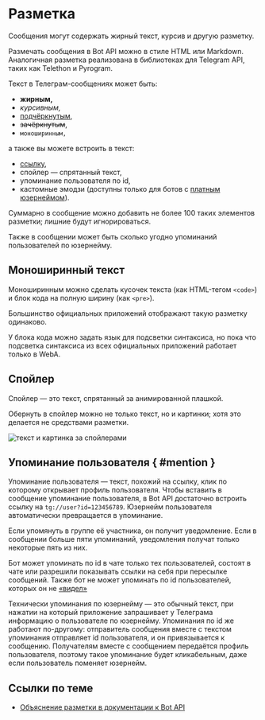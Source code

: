 # Разметка

Сообщения могут содержать жирный текст, курсив и другую разметку.

Размечать сообщения в Bot API можно в стиле HTML или Markdown.
Аналогичная разметка реализована в библиотеках для Telegram API, таких как Telethon и Pyrogram.

Текст в Телеграм-сообщениях может быть:

- **жирным,**
- _курсивным,_
- <u>подчёркнутым</u>,
- <del>зачёркнутым</del>,
- `моноширинным,`

а также вы можете встроить в текст:

- [ссылку](#),
- спойлер — спрятанный текст,
- упоминание пользователя по id,
- кастомные эмодзи (доступны только для ботов с [платным юзернеймом](../dev/usernames)).

Суммарно в сообщение можно добавить не более 100 таких элементов разметки; лишние будут игнорироваться.

Также в сообщении может быть сколько угодно упоминаний пользователей по юзернейму.

## Моноширинный текст

Моноширинным можно сделать кусочек текста (как HTML-тегом `<code>`) и блок кода на полную ширину (как `<pre>`).

Большинство официальных приложений отображают такую разметку одинаково.

У блока кода можно задать язык для подсветки синтаксиса, но пока что подсветка синтаксиса из всех официальных приложений
работает только в WebA.

## Спойлер

Спойлер — это текст, спрятанный за анимированной плашкой.

Обернуть в спойлер можно не только текст, но и картинки; хотя это делается не средствами разметки.

![текст и картинка за спойлерами](/pictures/ru/spoiler.png)

## Упоминание пользователя { #mention }

Упоминание пользователя — текст, похожий на ссылку, клик по которому открывает профиль пользователя.
Чтобы вставить в сообщение упоминание пользователя, в Bot API достаточно встроить ссылку на `tg://user?id=123456789`.
Юзернейм пользователя автоматически превращается в упоминание.

Если упомянуть в группе её участника, он получит уведомление. Если в сообщении больше пяти упоминаний, уведомления
получат только некоторые пять из них.

Бот может упоминать по id в чате только тех пользователей, состоят в чате или разрешили показывать ссылки на себя при
пересылке сообщений.
Также бот не может упоминать по id пользователей, которых он не [«видел»](../chats/pm#seen-users)

Технически упоминания по юзернейму — это обычный текст, при нажатии на который приложение запрашивает у Телеграма 
информацию о пользователе по юзернейму.
Упоминания по id же работают по-другому: отправитель сообщения вместе с текстом упоминания отправляет id пользователя,
и он привязывается к сообщению. Получателям вместе с сообщением передаётся профиль пользователя, 
поэтому такое упоминание будет кликабельным, даже если пользователь поменяет юзернейм.

## Ссылки по теме

- [Объяснение разметки в документации к Bot API](https://core.telegram.org/bots/api#formatting-options)
